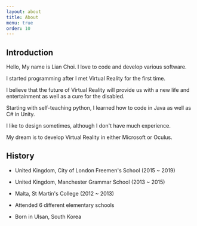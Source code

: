 ```yaml
---
layout: about
title: About
menu: true
order: 10
---
```


## Introduction

Hello, My name is Lian Choi. I love to code and develop various software.

I started programming after I met Virtual Reality for the first time.

I believe that the future of Virtual Reality will provide us with a new life and entertainment as well as a cure for the disabled.

Starting with self-teaching python, I learned how to code in Java as well as C# in Unity.

I like to design sometimes, although I don't have much experience.

My dream is to develop Virtual Reality in either Microsoft or Oculus.

## History

<!-- - United Kingdom, Imperial College London (Current) -->

- United Kingdom, City of London Freemen's School (2015 ~ 2019)

- United Kingdom, Manchester Grammar School (2013 ~ 2015)

- Malta, St Martin's College (2012 ~ 2013)

- Attended 6 different elementary schools

- Born in Ulsan, South Korea

